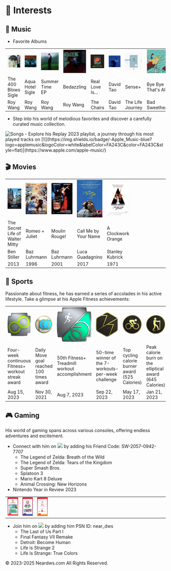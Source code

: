 # 🧩 Interests

## 🎵 Music

- Favorite Albums

<table class="no-horizontal-lines">
  <tr>
    <td><img src="images/album_the_400_blows.png" alt="The 400 Blows"></td>
    <td><img src="images/album_aqua_hotel.png" alt="Aqua Hotel"></td>
    <td><img src="images/album_summer_time.png" alt="Summer Time"></td>
    <td><img src="images/album_bedazzling.png" alt="Bedazzling"></td>
    <td><img src="images/album_real_love.png" alt="Real Love Is..."></td>
    <td><img src="images/album_david_tao.png" alt="David Tao"></td>
    <td><img src="images/album_sense+.png" alt="Sense+"></td>
    <td><img src="images/album_bye_bye_that_is_all.png" alt="Bye Bye That's All"></td>
  </tr>
  <tr>
    <td>The 400 Blows<br>Sigle</td>
    <td>Aqua Hotel<br>Sigle </td>
    <td>Summer Time<br>EP</td>
    <td>Bedazzling</td>
    <td>Real Love Is...</td>
    <td>David Tao</td>
    <td>Sense+</td>
    <td>Bye Bye<br>That's All</td>
  </tr>
  <tr>
    <td>Roy Wang</td>
    <td>Roy Wang</td>
    <td>Roy Wang</td>
    <td>Roy Wang</td>
    <td>The Chairs</td>
    <td>David Tao</td>
    <td>The Life Journey</td>
    <td>Bad Sweetheart</td>
  </tr>
</table>

- Step into his world of melodious favorites and discover a carefully curated music collection.     
<img src="https://neardws-1257861591.cos.ap-shanghai.myqcloud.com/neardws/music.gif" width="369" height="50" alt="Songs" />
- Explore his <a herf="https://music.apple.com/us/playlist/replay-2023/pl.rp-6xxbi6BevJx4" class="no-underline">Replay 2023</a> playlist, a journey through his most played tracks on [![](https://img.shields.io/badge/-Apple_Music-blue?logo=applemusic&logoColor=white&labelColor=FA243C&color=FA243C&style=flat)](https://www.apple.com/apple-music/)

## 🎬 Movies

<table class="no-horizontal-lines">
  <tr>
    <td><img src="images/movie_mitty.png" alt="The Secret Life of Walter Mitty"></td>
    <td><img src="images/movie_romeo_juliet.png" alt="Romeo + Juliet"></td>
    <td><img src="images/movie_moulin_rouge.png" alt="Moulin Rouge!"></td>
    <td><img src="images/movie_call_me_by_your_name.png" alt="Call Me by Your Name"></td>
    <td><img src="images/movie_clockwork_orange.png" alt="A Clockwork Orange"></td>
    <td style="width: 350px;"></td>
  </tr>
  <tr>
    <td>The Secret Life of Walter Mitty</td>
    <td>Romeo + Juliet</td>
    <td>Moulin Rouge!</td>
    <td>Call Me by Your Name</td>
    <td>A Clockwork Orange</td>
    <td style="width: 350px;"></td>
  </tr>
  <tr>
    <td>Ben Stiller</td>
    <td>Baz Luhrmann</td>
    <td>Baz Luhrmann</td>
    <td>Luca Guadagnino</td>
    <td>Stanley Kubrick</td>
    <td style="width: 350px;"></td>
  </tr>
  <tr>
    <td>2013</td>
    <td>1996</td>
    <td>2001</td>
    <td>2017</td>
    <td>1971</td>
    <td style="width: 350px;"></td>
  </tr>
</table>

## 🏃 Sports

Passionate about fitness, he has earned a series of accolades in his active lifestyle. Take a glimpse at his <a herf="https://www.apple.com/apple-fitness-plus/" class="no-underline">Apple Fitness</a> achievements:

<table class="no-horizontal-lines">
  <tr>
    <td><img src="images/sports_weekly.png" alt="Fitness+ Weekly Workout Streak"></td>
    <td><img src="images/sports_move.png" alt="100 Move Goals"></td>
    <td><img src="images/sports_treadmill.png" alt="50 Fitness+ Treadmill Workouts"></td>
    <td><img src="images/sports_7_workout.png" alt="7-Workout Week"></td>
    <td><img src="images/sports_cycling.png" alt="Cycling Workout Record"></td>
    <td><img src="images/sports_elliptical.png" alt="Elliptical Workout Record"></td>
    <td><img src="images/sports_running.png" alt="Running Workout Record"></td>
    <td><img src="images/sports_swimming.png" alt="Swimming Workout Record"></td>
  </tr>
  <tr>
    <td>Four-week continuous Fitness+ workout streak award</td>
    <td>Daily Move goal reached 100 times award</td>
    <td>50th Fitness+ Treadmill workout accomplishment</td>
    <td>50-time winner of the 7-workouts-per-week challenge</td>
    <td>Top cycling calorie burner award (525 Calories)</td>
    <td>Peak calorie burn on the elliptical award (645 Calories)</td>
    <td>Maximum calories burned running award (579 Calories)</td>
    <td>Highest calories burned swimming award (157 Calories)</td>
  </tr>
  <tr>
    <td>Aug 15, 2023</td>
    <td>Nov 30, 2021</td>
    <td>Aug 7, 2023</td>
    <td>Sep 22, 2023</td>
    <td>May 17, 2023</td>
    <td>Jan 21, 2023</td>
    <td>Aug 16, 2023</td>
    <td>Jun 13, 2023</td>
  </tr>
</table>

## 🎮 Gaming

His world of gaming spans across various consoles, offering endless adventures and excitement.      

- Connect with him on [![](https://img.shields.io/badge/-Nintendo_Switch-blue?logo=nintendoswitch&logoColor=white&labelColor=E60012&color=E60012&style=flat)](https://www.nintendo.com/) by adding his Friend Code: SW-2057-0942-7707
  - The Legend of Zelda: Breath of the Wild
  - The Legend of Zelda: Tears of the Kingdom
  - Super Smash Bros.
  - Splatoon 3
  - Mario Kart 8 Deluxe
  - Animal Crossing: New Horizons
- <a herf="https://year-in-review.nintendo.com/" class="no-underline">Nintendo Year in Review 2023</a>

<table class="no-horizontal-lines">
  <tr>
    <td><img src="images/gaming_2023_Nintendo_Year_in_Review_1.jpg" alt="Nintendo Year in Review 2023"></td>
    <td><img src="images/gaming_2023_Nintendo_Year_in_Review_2.jpg" alt="Nintendo Year in Review 2023"></td>
    <td><img src="images/gaming_2023_Nintendo_Year_in_Review_3.jpg" alt="Nintendo Year in Review 2023"></td>
    <td style="width: 350px;"></td>
  </tr>
</table>

- Join him on [![](https://img.shields.io/badge/-PlayStation-blue?logo=playstation&logoColor=white&labelColor=003791&color=003791&style=flat)](https://www.playstation.com/) by adding him PSN ID: near_dws
  - The Last of Us Part I
  - Final Fantasy VII Remake
  - Detroit: Become Human
  - Life is Strange 2
  - Life is Strange: True Colors

<div style="float: left;">
<script type='text/javascript' id='clustrmaps' src='//cdn.clustrmaps.com/map_v2.js?cl=080808&w=600&t=tt&d=aFmh3d7Xe0XBtDzpWJTkAIBPYWnWgzsZn29nw_9T_34&co=ffffff&cmo=3acc3a&cmn=ff5353&ct=808080'></script>
</div>
<div style="clear: both; text-align: left;">
<p>© 2023-2025 Neardws.com All Rights Reserved.</p>
</div>